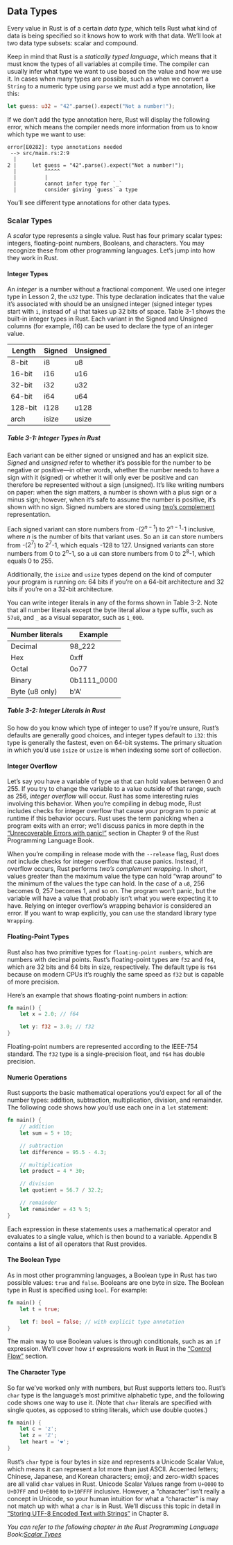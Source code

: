 ## Data Types

Every value in Rust is of a certain _data type_, which tells Rust what kind of data is being specified so it knows how to work with that data. We’ll look at two data type subsets: scalar and compound.

Keep in mind that Rust is a _statically typed language_, which means that it must know the types of all variables at compile time. The compiler can usually infer what type we want to use based on the value and how we use it. In cases when many types are possible, such as when we convert a `String` to a numeric type using `parse` we must add a type annotation, like this:

```rust
let guess: u32 = "42".parse().expect("Not a number!");
```

If we don’t add the type annotation here, Rust will display the following error, which means the compiler needs more information from us to know which type we want to use:

```text
error[E0282]: type annotations needed
 --> src/main.rs:2:9
  |
2 |     let guess = "42".parse().expect("Not a number!");
  |         ^^^^^
  |         |
  |         cannot infer type for `_`
  |         consider giving `guess` a type
```

You’ll see different type annotations for other data types.

### Scalar Types

A _scalar_ type represents a single value. Rust has four primary scalar types: integers, floating-point numbers, Booleans, and characters. You may recognize these from other programming languages. Let’s jump into how they work in Rust.

#### Integer Types

An _integer_ is a number without a fractional component. We used one integer type in Lesson 2, the `u32` type. This type declaration indicates that the value it’s associated with should be an unsigned integer (signed integer types start with `i`, instead of `u`) that takes up 32 bits of space. Table 3-1 shows the built-in integer types in Rust. Each variant in the Signed and Unsigned columns (for example, i16) can be used to declare the type of an integer value.

| Length  | Signed | Unsigned |
|---------|--------|----------|
| 8-bit   | i8     | u8       |
| 16-bit  | i16    | u16      |
| 32-bit  | i32    | u32      |
| 64-bit  | i64    | u64      |
| 128-bit | i128   | u128     |
| arch    | isize  | usize    |

##### Table 3-1: Integer Types in Rust

Each variant can be either signed or unsigned and has an explicit size. _Signed_ and _unsigned_ refer to whether it’s possible for the number to be negative or positive—in other words, whether the number needs to have a sign with it (signed) or whether it will only ever be positive and can therefore be represented without a sign (unsigned). It’s like writing numbers on paper: when the sign matters, a number is shown with a plus sign or a minus sign; however, when it’s safe to assume the number is positive, it’s shown with no sign. Signed numbers are stored using [two’s complement](https://en.wikipedia.org/wiki/Two%27s_complement) representation.

Each signed variant can store numbers from -($2^{n-1}$) to $2^{n - 1}$-1 inclusive, where _n_ is the number of bits that variant uses. So an `i8` can store numbers from -($2^7$) to $2^7$-1, which equals -128 to 127. Unsigned variants can store numbers from 0 to $2^n$-1, so a `u8` can store numbers from 0 to $2^8$-1, which equals 0 to 255.

Additionally, the `isize` and `usize` types depend on the kind of computer your program is running on: 64 bits if you’re on a 64-bit architecture and 32 bits if you’re on a 32-bit architecture.

You can write integer literals in any of the forms shown in Table 3-2. Note that all number literals except the byte literal allow a type suffix, such as `57u8`, and `_` as a visual separator, such as `1_000`.

|Number literals|	Example  |
|---------------|------------|
|Decimal        |  98_222    |
|Hex 	        |   0xff     |
|Octal 	        |   0o77     |
|Binary 	    | 0b1111_0000|
|Byte (u8 only) |	b'A'     |

##### Table 3-2: Integer Literals in Rust

So how do you know which type of integer to use? If you’re unsure, Rust’s defaults are generally good choices, and integer types default to `i32`: this type is generally the fastest, even on 64-bit systems. The primary situation in which you’d use `isize` or `usize` is when indexing some sort of collection.

#### Integer Overflow

  Let’s say you have a variable of type `u8` that can hold values between 0 and 255. If you try to change the variable to a value outside of that range, such as 256, _integer overflow_ will occur. Rust has some interesting rules involving this behavior. When you’re compiling in debug mode, Rust includes checks for integer overflow that cause your program to _panic_ at runtime if this behavior occurs. Rust uses the term panicking when a program exits with an error; we’ll discuss panics in more depth in the [“Unrecoverable Errors with panic!”](https://doc.rust-lang.org/stable/book/ch09-01-unrecoverable-errors-with-panic.html) section in Chapter 9 of the Rust Programming Language Book.

 When you’re compiling in release mode with the `--release` flag, Rust does _not_ include checks for integer overflow that cause panics. Instead, if overflow occurs, Rust performs _two’s complement wrapping_. In short, values greater than the maximum value the type can hold “wrap around” to the minimum of the values the type can hold. In the case of a `u8`, 256 becomes 0, 257 becomes 1, and so on. The program won’t panic, but the variable will have a value that probably isn’t what you were expecting it to have. Relying on integer overflow’s wrapping behavior is considered an error. If you want to wrap explicitly, you can use the standard library type `Wrapping`.

#### Floating-Point Types

Rust also has two primitive types for `floating-point numbers`, which are numbers with decimal points. Rust’s floating-point types are `f32` and `f64`, which are 32 bits and 64 bits in size, respectively. The default type is `f64` because on modern CPUs it’s roughly the same speed as `f32` but is capable of more precision.

Here’s an example that shows floating-point numbers in action:

```rust
fn main() {
    let x = 2.0; // f64

    let y: f32 = 3.0; // f32
}
```

Floating-point numbers are represented according to the IEEE-754 standard. The `f32` type is a single-precision float, and `f64` has double precision.

#### Numeric Operations

Rust supports the basic mathematical operations you’d expect for all of the number types: addition, subtraction, multiplication, division, and remainder. The following code shows how you’d use each one in a `let` statement:

```rust
fn main() {
    // addition
    let sum = 5 + 10;

    // subtraction
    let difference = 95.5 - 4.3;

    // multiplication
    let product = 4 * 30;

    // division
    let quotient = 56.7 / 32.2;

    // remainder
    let remainder = 43 % 5;
}
```

Each expression in these statements uses a mathematical operator and evaluates to a single value, which is then bound to a variable. Appendix B contains a list of all operators that Rust provides.

#### The Boolean Type

As in most other programming languages, a Boolean type in Rust has two possible values: `true` and `false`. Booleans are one byte in size. The Boolean type in Rust is specified using `bool`. For example:

```rust
fn main() {
    let t = true;

    let f: bool = false; // with explicit type annotation
}
```

The main way to use Boolean values is through conditionals, such as an `if` expression. We’ll cover how `if` expressions work in Rust in the [“Control Flow”](https://doc.rust-lang.org/stable/book/ch03-05-control-flow.html#control-flow) section.

#### The Character Type

So far we’ve worked only with numbers, but Rust supports letters too. Rust’s `char` type is the language’s most primitive alphabetic type, and the following code shows one way to use it. (Note that `char` literals are specified with single quotes, as opposed to string literals, which use double quotes.)

```rust
fn main() {
    let c = 'z';
    let z = 'ℤ';
    let heart = '❤';
}
```

Rust’s `char` type is four bytes in size and represents a Unicode Scalar Value, which means it can represent a lot more than just ASCII. Accented letters; Chinese, Japanese, and Korean characters; emoji; and zero-width spaces are all valid `char` values in Rust. Unicode Scalar Values range from `U+0000` to `U+D7FF` and `U+E000` to `U+10FFFF` inclusive. However, a “character” isn’t really a concept in Unicode, so your human intuition for what a “character” is may not match up with what a `char` is in Rust. We’ll discuss this topic in detail in [“Storing UTF-8 Encoded Text with Strings”](https://doc.rust-lang.org/stable/book/ch08-02-strings.html#storing-utf-8-encoded-text-with-strings) in Chapter 8.

_You can refer to the following chapter in the Rust Programming Language Book:[Scalar Types](https://doc.rust-lang.org/stable/book/ch03-02-data-types.html#scalar-types)_